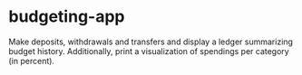 # budgeting-app
Make deposits, withdrawals and transfers and display a ledger summarizing budget history. Additionally, print a visualization of spendings per category (in percent).
